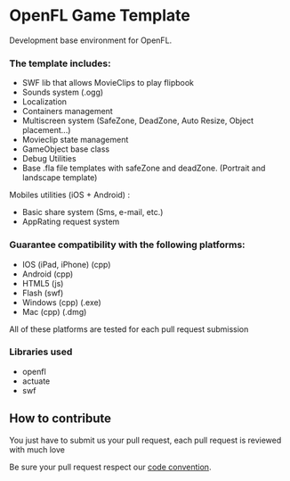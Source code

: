 # OpenFL Game Template

Development base environment for OpenFL.

### The template includes:

- SWF lib that allows MovieClips to play flipbook
- Sounds system (.ogg)
- Localization
- Containers management
- Multiscreen system (SafeZone, DeadZone, Auto Resize, Object placement...)
- Movieclip state management
- GameObject base class
- Debug Utilities
- Base .fla file templates with safeZone and deadZone. (Portrait and landscape template)

Mobiles utilities (iOS + Android) :

- Basic share system (Sms, e-mail, etc.)
- AppRating request system

### Guarantee compatibility with the following platforms:

- IOS (iPad, iPhone) (cpp)
- Android (cpp)
- HTML5 (js)
- Flash (swf)
- Windows (cpp) (.exe)
- Mac (cpp) (.dmg)

All of these platforms are tested for each pull request submission

### Libraries used

- openfl
- actuate
- swf

## How to contribute

You just have to submit us your pull request, each pull request is reviewed with much love

Be sure your pull request respect our [code convention](https://github.com/Osilos/openfl-game-template/wiki/Code-convention).
